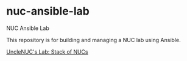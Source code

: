 # nuc-ansible-lab
NUC Ansible Lab

This repository is for building and managing a NUC lab using Ansible.

[UncleNUC's Lab: Stack of NUCs](https://www.unclenuc.com/lab:stack_of_nucs) 
